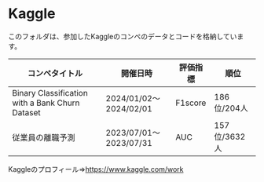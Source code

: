 # Kaggle
このフォルダは、参加したKaggleのコンペのデータとコードを格納しています。

| コンペタイトル             | 開催日時               | 評価指標 | 順位        | 
| -------------------------- | ---------------------- | -------- | ----------- | 
| Binary Classification with a Bank Churn Dataset       | 2024/01/02～2024/02/01 | F1score  | 186位/204人 | 
| 従業員の離職予測           | 2023/07/01～2023/07/31 | AUC | 157位/3632人 | 

Kaggleのプロフィール⇒https://www.kaggle.com/work
